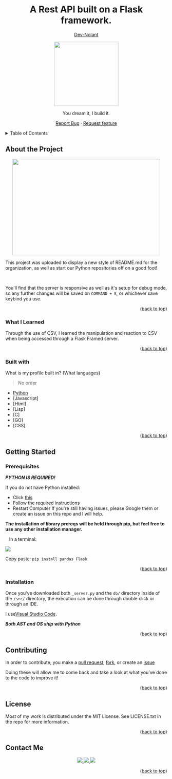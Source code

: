 <div id="top"></div>
<h1 align="center">A Rest API built on a Flask framework.</h1> <!--Change this to your project name-->
<p align="center">
  <a href="https://github.com/dev-nolant"><u>Dev-Nolant</u></a>
</p>
<p align="center">
  <img width="200" height="200" src="images/banner.png"/>
</p><!--Change the link to your unique image/gif link-->
<p align="center">
  You dream it, I build it.
    </p>
    <p align="center">
<a href="https://github.com/dev-nolant">Report Bug</a> · <a href="https://github.com/dev-nolant">Request feature</a>
  </p>
<details>
  <summary>Table of Contents</summary>
  <ol>
    <li>
      <a href="#about-me">About Me</a>
      <ul>
        <li><a href="#built-with">Built With</a></li>
        <li><a href="#what-i-learned">What I learned</a></li>
      </ul>
    </li>
    <li>
      <a href="#getting-started">Getting Started</a>
      <ul>
        <li><a href="#prerequisites">Prerequisites</a></li>
        <li><a href="#installation">Installation</a></li>
      </ul>
    </li>
    <li><a href="#contributing">Contributing</a></li>
    <li><a href="#license">License</a></li>
    <li><a href="#contact-me">Contact</a></li>  </ol>
</details>
<!--START BUILDING RESPONSES-->

## About the Project
<p align="center">
  <img width="460" height="300" src="images/center image.png"/>
</p>
This project was uploaded to display a new style of README.md for the organization, as well as start our Python repositories off on a good foot!

&nbsp;

You'll find that the server is responsive as well as it's setup for debug mode, so any further changes will be saved on ```COMMAND + S```, or whichever save keybind you use.
<p align="right">(<a href="#top">back to top</a>)</p>

### What I Learned
Through the use of CSV, I learned the manipulation and reaction to CSV when being accessed through a Flask Framed server.
<p align="right">(<a href="#top">back to top</a>)</p>

### Built with
What is my profile built in? (What languages)
> No order
* [Python]()
* [Javascript]
* [Html]
* [Lisp]
* [C]
* [GO]
* [CSS]

<p align="right">(<a href="#top">back to top</a>)</p>

## Getting Started

### Prerequisites
___PYTHON IS REQUIRED!___ 

If you do not have Python installed:
* Click [this](https://www.python.org/downloads/)
* Follow the required instructions
* Restart Computer
If you're still having issues, please Google them or create an issue on this repo and I will help.


__The installation of library prereqs will be held through pip, but feel free to use any other installation manager.__

&nbsp;&nbsp;&nbsp;In a terminal:
&nbsp;

<img src="images/pipbar1.png"/>

Copy paste: ```pip install pandas Flask```
<p align="right">(<a href="#top">back to top</a>)</p>

### Installation
Once you've downloaded both ```_server.py``` and the ```db/``` directory inside of the ```/src/``` directory, the execution can be done through double click or through an IDE. 

I use[Visual Studio Code](https://code.visualstudio.com).

___Both AST and OS ship with Python___
<p align="right">(<a href="#top">back to top</a>)</p>

## Contributing
In order to contribute, you make a [pull request](https://github.com/New-UCCS/dev-nolant/pulls), [fork](https://github.com/New-UCCS/dev-nolant/network/members), or create an [issue](https://github.com/New-UCCS/dev-nolant/issues)

Doing these will allow me to come back and take a look at what you've done to the code to improve it!
<p align="right">(<a href="#top">back to top</a>)</p>

## License
Most of my work is distributed under the MIT License. See LICENSE.txt in the repo for more information.
<p align="right">(<a href="#top">back to top</a>)</p>

## Contact Me
<p align ="center">

  <a href ="https://discordapp.com/users/307867475410681857" role="downbadman#0069">
  <img src="https://img.shields.io/badge/-Discord-7289da?style=for-the-badge&logo=Discord&logoColor=white"/>
  </a>
  <a href ="https://twitter.com/UwuGawk" role="Twitter">
  <img src="https://img.shields.io/badge/-Twitter-1DA1F2?style=for-the-badge&logo=Twitter&logoColor=white"/>
  </a>
   <a href ="https://www.twitch.tv/swivlefan">
  <img src="https://img.shields.io/badge/-Twitch-6441a5?style=for-the-badge&logo=Twitch&logoColor=white"/>
  </a>
</p>
<p align="right">(<a href="#top">back to top</a>)</p>
